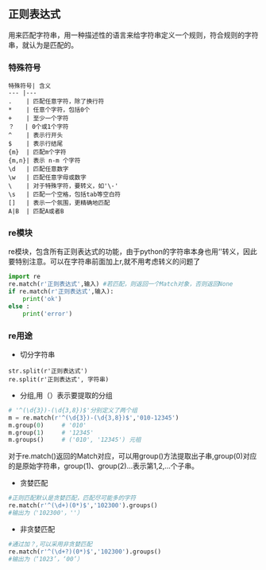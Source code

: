 ## 正则表达式
用来匹配字符串，用一种描述性的语言来给字符串定义一个规则，符合规则的字符串，就认为是匹配的。

### 特殊符号
```
特殊符号| 含义
--- |---
.    | 匹配任意字符，除了换行符
*    | 任意个字符，包括0个
+    | 至少一个字符
？   | 0个或1个字符
^    | 表示行开头
$    | 表示行结尾
{m}  | 匹配m个字符
{m,n}| 表示 n-m 个字符
\d   | 匹配任意数字
\w   | 匹配任意字母或数字 
\    | 对于特殊字符，要转义，如'\-'
\s   | 匹配一个空格，包括tab等空白符
[]   | 表示一个氛围，更精确地匹配
A|B  | 匹配A或者B
```
### re模块
re模块，包含所有正则表达式的功能，由于python的字符串本身也用‘\'转义，因此要特别注意。可以在字符串前面加上r,就不用考虑转义的问题了
```python
import re
re.match(r'正则表达式',输入) #若匹配，则返回一个Match对象，否则返回None
if re.match(r'正则表达式',输入):
    print('ok')
else :
    print('error')
```
### re用途
* 切分字符串
```
str.split(r'正则表达式')
re.split(r'正则表达式', 字符串)
```
* 分组,用（）表示要提取的分组
```python 
# '^(\d{3})-(\d{3,8})$'分别定义了两个组
m = re.match(r'^(\d{3})-(\d{3,8})$','010-12345')
m.group(0)     # '010'
m.group(1)     # '12345'
m.groups()     # ('010', '12345') 元祖
```
对于re.match()返回的Match对应，可以用group()方法提取出子串,group(0)对应的是原始字符串，group(1)、group(2)...表示第1,2,...个子串。

* 贪婪匹配
```python
#正则匹配默认是贪婪匹配，匹配尽可能多的字符
re.match(r'^(\d+)(0*)$','102300').groups()
#输出为（'102300'，''）
```
* 非贪婪匹配
```python
#通过加？,可以采用非贪婪匹配
re.match(r'^(\d+?)(0*)$','102300').groups()
#输出为（‘1023’，‘00’）
```
